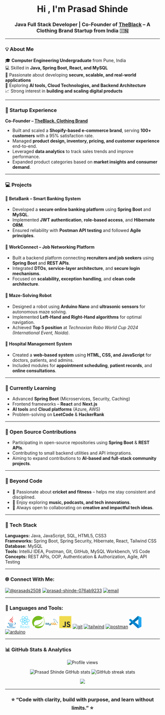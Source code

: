 <h1 align="center">Hi , I'm Prasad Shinde</h1>
<h3 align="center">Java Full Stack Developer | Co-Founder of <a href="https://theblack.co.in/" target="_blank">TheBlack</a> – A Clothing Brand Startup from India 🇮🇳</h3>

---

### 💡 About Me  
🎓 **Computer Engineering Undergraduate** from Pune, India  
💻 Skilled in **Java, Spring Boot, React, and MySQL**  
🚀 Passionate about developing **secure, scalable, and real-world applications**  
🤖 Exploring **AI tools, Cloud Technologies, and Backend Architecture**  
📈 Strong interest in **building and scaling digital products**  

---

### 🏢 Startup Experience  
**Co-Founder – [TheBlack. Clothing Brand](https://theblack.co.in/)**  
- Built and scaled a **Shopify-based e-commerce brand**, serving **100+ customers** with a 95% satisfaction rate.  
- Managed **product design, inventory, pricing, and customer experience** end-to-end.  
- Leveraged **data analytics** to track sales trends and improve performance.  
- Expanded product categories based on **market insights and consumer demand**.  

---

### 💻 Projects  

#### 🏦 **BetaBank – Smart Banking System**
- Developed a **secure online banking platform** using **Spring Boot** and **MySQL**.  
- Implemented **JWT authentication**, **role-based access**, and **Hibernate ORM**.  
- Ensured reliability with **Postman API testing** and followed **Agile principles**.  

#### 💼 **WorkConnect – Job Networking Platform**
- Built a backend platform connecting **recruiters and job seekers** using **Spring Boot** and **REST APIs**.  
- Integrated **DTOs**, **service-layer architecture**, and **secure login mechanisms**.  
- Focused on **scalability, exception handling**, and **clean code architecture**.  

#### 🤖 **Maze-Solving Robot**
- Designed a robot using **Arduino Nano** and **ultrasonic sensors** for autonomous maze solving.  
- Implemented **Left-Hand and Right-Hand algorithms** for optimal navigation.  
- Achieved **Top 5 position** at *Technoxian Robo World Cup 2024 (International Event, Noida)*.  

#### 🏥 **Hospital Management System**
- Created a **web-based system** using **HTML, CSS, and JavaScript** for doctors, patients, and admins.  
- Included modules for **appointment scheduling**, **patient records**, and **online consultations**.  

---

### 🌱 Currently Learning
- Advanced **Spring Boot** (Microservices, Security, Caching)  
- Frontend frameworks – **React** and **Next.js**  
- **AI tools** and **Cloud platforms** (Azure, AWS)  
- Problem-solving on **LeetCode** & **HackerRank**  

---

### 🤝 Open Source Contributions
- Participating in open-source repositories using **Spring Boot** & **REST APIs**.  
- Contributing to small backend utilities and API integrations.  
- Aiming to expand contributions to **AI-based and full-stack community projects**.  

---

### 🎯 Beyond Code
- 🏏 Passionate about **cricket and fitness** – helps me stay consistent and disciplined.  
- 🎵 Enjoy exploring **music, podcasts, and tech innovations**.  
- 💬 Always open to collaborating on **creative and impactful tech ideas**.  

---

### 🧠 Tech Stack
**Languages:** Java, JavaScript, SQL, HTML5, CSS3  
**Frameworks:** Spring Boot, Spring Security, Hibernate, React, Tailwind CSS  
**Database:** MySQL  
**Tools:** IntelliJ IDEA, Postman, Git, GitHub, MySQL Workbench, VS Code  
**Concepts:** REST APIs, OOP, Authentication & Authorization, Agile, API Testing  

---

<h3 align="left">🌐 Connect With Me:</h3>
<p align="left">
<a href="https://twitter.com/@prasads2508" target="blank"><img align="center" src="https://raw.githubusercontent.com/rahuldkjain/github-profile-readme-generator/master/src/images/icons/Social/twitter.svg" alt="@prasads2508" height="30" width="40" /></a>
<a href="https://linkedin.com/in/prasad-shinde-076ab9233" target="blank"><img align="center" src="https://raw.githubusercontent.com/rahuldkjain/github-profile-readme-generator/master/src/images/icons/Social/linked-in-alt.svg" alt="prasad-shinde-076ab9233" height="30" width="40" /></a>
<a href="mailto:prasadshinde1305@gmail.com" target="blank"><img align="center" src="https://cdn-icons-png.flaticon.com/512/732/732200.png" alt="email" height="30" width="40" /></a>
</p>

---

<h3 align="left">🧰 Languages and Tools:</h3>
<p align="left">
<a href="https://www.java.com/" target="_blank" rel="noreferrer"><img src="https://raw.githubusercontent.com/devicons/devicon/master/icons/java/java-original.svg" alt="java" width="40" height="40"/></a>
<a href="https://reactjs.org/" target="_blank" rel="noreferrer"><img src="https://raw.githubusercontent.com/devicons/devicon/master/icons/react/react-original-wordmark.svg" alt="react" width="40" height="40"/></a>
<a href="https://spring.io/projects/spring-boot" target="_blank" rel="noreferrer"><img src="https://raw.githubusercontent.com/devicons/devicon/master/icons/spring/spring-original.svg" alt="spring" width="40" height="40"/></a>
<a href="https://www.mysql.com/" target="_blank" rel="noreferrer"><img src="https://raw.githubusercontent.com/devicons/devicon/master/icons/mysql/mysql-original-wordmark.svg" alt="mysql" width="40" height="40"/></a>
<a href="https://developer.mozilla.org/en-US/docs/Web/JavaScript" target="_blank" rel="noreferrer"><img src="https://raw.githubusercontent.com/devicons/devicon/master/icons/javascript/javascript-original.svg" alt="javascript" width="40" height="40"/></a>
<a href="https://git-scm.com/" target="_blank" rel="noreferrer"><img src="https://www.vectorlogo.zone/logos/git-scm/git-scm-icon.svg" alt="git" width="40" height="40"/></a>
<a href="https://tailwindcss.com/" target="_blank" rel="noreferrer"><img src="https://www.vectorlogo.zone/logos/tailwindcss/tailwindcss-icon.svg" alt="tailwind" width="40" height="40"/></a>
<a href="https://www.postman.com/" target="_blank" rel="noreferrer"><img src="https://www.vectorlogo.zone/logos/getpostman/getpostman-icon.svg" alt="postman" width="40" height="40"/></a>
<a href="https://code.visualstudio.com/" target="_blank" rel="noreferrer"><img src="https://raw.githubusercontent.com/devicons/devicon/master/icons/vscode/vscode-original.svg" alt="vscode" width="40" height="40"/></a>
<a href="https://www.arduino.cc/" target="_blank" rel="noreferrer"><img src="https://cdn.worldvectorlogo.com/logos/arduino-1.svg" alt="arduino" width="40" height="40"/></a>
</p>

---

### 📊 GitHub Stats & Analytics
<p align="center">
  <img src="https://komarev.com/ghpvc/?username=codewithprasad25&label=Profile%20Views&color=0e75b6&style=flat" alt="Profile views"/>
</p>

<p align="center">
  <img src="https://github-readme-stats.vercel.app/api?username=codewithprasad25&show_icons=true&theme=tokyonight" alt="Prasad Shinde GitHub stats" />
  <img src="https://github-readme-streak-stats.herokuapp.com/?user=codewithprasad25&theme=tokyonight" alt="GitHub streak stats" />
</p>

<p align="center">
  <img src="https://github-readme-stats.vercel.app/api/top-langs/?username=codewithprasad25&layout=compact&theme=tokyonight" />
</p>

---

<h3 align="center">⭐ “Code with clarity, build with purpose, and learn without limits.” ⭐</h3>
